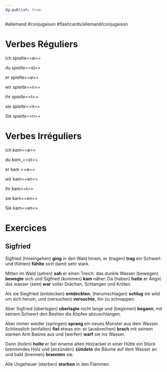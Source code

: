 ```yaml
---
dg-publish: true
---
```

#allemand #conjugaison #flashcards/allemand/conjugaison

# Verbes Réguliers

ich spielte==∅==
<!--SR:!2022-11-15,15,290-->

du *spielte*==st==
<!--SR:!2022-11-17,17,290-->

er spielte==∅==
<!--SR:!2022-11-15,15,290-->

wir *spielte*==n==
<!--SR:!2022-11-16,16,290-->

ihr *spielte*==t==
<!--SR:!2022-11-15,15,290-->

sie *spielte*==n==
<!--SR:!2022-11-13,13,290-->

Sie *spielte*==n==
<!--SR:!2023-10-18,282,310-->

# Verbes Irréguliers

ich *kam*==$\emptyset$==
<!--SR:!2022-11-16,16,300-->

du *kam*_==st==
<!--SR:!2022-11-17,17,300-->

er kam ==∅==
<!--SR:!2022-11-09,9,260-->

wir kam==en==
<!--SR:!2022-11-18,18,300-->

ihr kam==t==
<!--SR:!2022-11-25,23,300-->

sie kam==en==
<!--SR:!2022-11-18,18,300-->

Sie kam==en==
<!--SR:!2022-11-18,18,300-->

# Exercices

## Sigfried

Sigfried (hineingehen) **ging** in den Wald hinein, er (tragen) **trag** ein Schwert und (fühlen) **fühlte** sich damit sehr stark.
<!--SR:!2022-11-12,12,265!2022-12-01,23,312!2022-11-11,7,272-->

Mitten im Wald (sehen) **sah** er einen Treich: das dunkle Wasser (bewegen) **bewegte** sich und Sigfried (kommen) **kam** näher. Da (haben) **hatte** er Angst das wasser (sein) **war** voller Drachen, Schlangen und Kröten.
<!--SR:!2022-11-06,4,292!2022-11-20,13,292!2022-11-06,4,292!2022-11-06,4,292!2022-11-06,4,292-->

Als sie Siegfried (entdecken) **entdeckten**, (herumschlagen) **schlug** sie wild um sich herum, und (versuchen) **versuchte**, ihn zu schnappen.
<!--SR:!2022-11-05,3,272!2022-11-05,3,272!2022-11-22,15,292-->

Aber Sigfried (überlegen) **uberlagte** nicht lange und (beginnen) **begann**, mit seinem Schwert den Bestien die Köpfen abzuschlangen.
<!--SR:!2022-11-05,5,245!2022-11-06,4,292-->

Aber immer wieder (springen) **sprang** ein neues Monster aus dem Wasser. Schliesslich (einfallen) **fiel** etwas ein: er (ausbrechen) **brach** mit seinem starken Arm Baüme aus und (werfen) **warf** sie ins Wasser.
<!--SR:!2022-11-14,14,265!2022-11-08,6,245!2022-11-06,4,292!2022-11-06,4,292-->

Dann (holen) **holte** er bei eineme alten Holzacker in einer Hütte ein Stück brennendes Holz und (anzünden) **zündete** die Bäume auf dem Wasser an und bald (brennen) **brannten** sie.
<!--SR:!2022-11-06,4,292!2022-11-05,3,272!2022-11-05,3,272-->

Alle Ungeheuer (sterben) **starben** in den Flammen.
<!--SR:!2022-11-12,10,265-->

